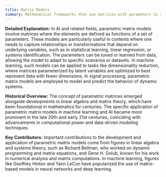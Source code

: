 ```yaml
---
title: Matrix Models
summary: Mathematical frameworks that use matrices with parameters to represent and solve complex problems, often in ML, statistics, and systems theory.
---
```

**Detailed Explanation:** In AI and related fields, parametric matrix models involve matrices where the elements are defined as functions of a set of parameters. These models are particularly useful in contexts where one needs to capture relationships or transformations that depend on underlying variables, such as in statistical learning, linear regression, or systems identification. The parameters can be tuned or learned from data, allowing the model to adapt to specific scenarios or datasets. In machine learning, such models can be applied to tasks like dimensionality reduction, where matrices parameterized by latent variables are optimized to best represent data with fewer dimensions. In signal processing, parametric matrix models are employed to model and predict the behavior of dynamic systems.

**Historical Overview:** The concept of parametric matrices emerged alongside developments in linear algebra and matrix theory, which have been foundational in mathematics for centuries. The specific application of parametric matrix models in machine learning and AI became more prominent in the late 20th and early 21st centuries, coinciding with advancements in computational power and data-driven modeling techniques.

**Key Contributors:** Important contributions to the development and application of parametric matrix models come from figures in linear algebra and systems theory, such as Richard Bellman, who worked on dynamic programming and matrix equations, and Gene H. Golub, known for his work in numerical analysis and matrix computations. In machine learning, figures like Geoffrey Hinton and Yann LeCun have popularized the use of matrix-based models in neural networks and deep learning.